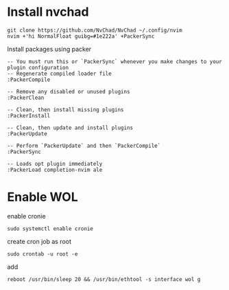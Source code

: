 # Install nvchad

```
git clone https://github.com/NvChad/NvChad ~/.config/nvim
nvim +'hi NormalFloat guibg=#1e222a' +PackerSync
```

Install packages using packer
```
-- You must run this or `PackerSync` whenever you make changes to your plugin configuration
-- Regenerate compiled loader file
:PackerCompile

-- Remove any disabled or unused plugins
:PackerClean

-- Clean, then install missing plugins
:PackerInstall

-- Clean, then update and install plugins
:PackerUpdate

-- Perform `PackerUpdate` and then `PackerCompile`
:PackerSync

-- Loads opt plugin immediately
:PackerLoad completion-nvim ale
```

# Enable WOL

enable cronie
```
sudo systemctl enable cronie
```

create cron job as root
```
sudo crontab -u root -e
```

add
```
reboot /usr/bin/sleep 20 && /usr/bin/ethtool -s interface wol g
```
